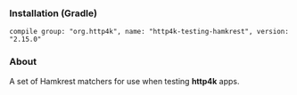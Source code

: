 ### Installation (Gradle)
```compile group: "org.http4k", name: "http4k-testing-hamkrest", version: "2.15.0"```

### About

A set of Hamkrest matchers for use when testing **http4k** apps.
